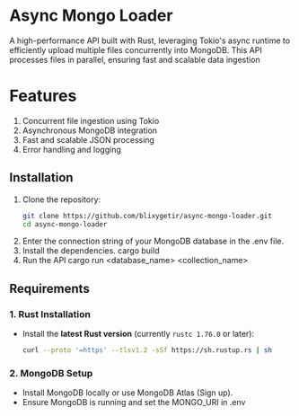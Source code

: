 # Async Mongo Loader
A high-performance API built with Rust, leveraging Tokio's async runtime to efficiently upload multiple files concurrently into MongoDB. This API processes files in parallel, ensuring fast and scalable data ingestion

# Features
1. Concurrent file ingestion using Tokio  
2. Asynchronous MongoDB integration  
3. Fast and scalable JSON processing  
4. Error handling and logging  


## Installation 
1. Clone the repository:
   ```sh
   git clone https://github.com/blixygetir/async-mongo-loader.git
   cd async-mongo-loader
2. Enter the connection string of your MongoDB database in the .env file.
3.  Install the dependencies.
      cargo build
4. Run the API
   cargo run <database_name> <collection_name>

## Requirements

### 1. Rust Installation
- Install the **latest Rust version** (currently `rustc 1.76.0` or later):
  ```sh
  curl --proto '=https' --tlsv1.2 -sSf https://sh.rustup.rs | sh
### 2. MongoDB Setup 
- Install MongoDB locally or use MongoDB Atlas (Sign up).
- Ensure MongoDB is running and set the MONGO_URI in .env
